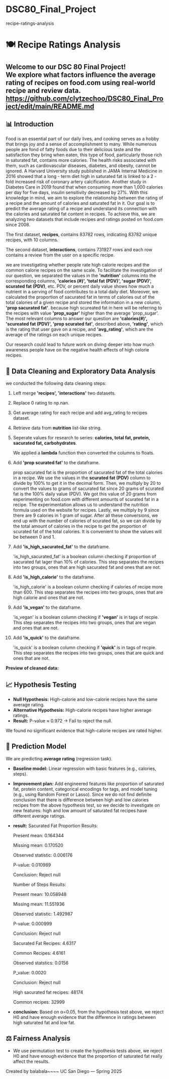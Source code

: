 # DSC80_Final_Project
recipe-ratings-analysis

# 🍽️ Recipe Ratings Analysis

Welcome to our DSC 80 Final Project!  
We explore what factors influence the average rating of recipes on food.com using real-world recipe and review data.
https://github.com/clytzechoo/DSC80_Final_Project/edit/main/README.md
---

## 📊 Introduction

Food is an essential part of our daily lives, and cooking serves as a hobby that brings joy and a sense of accomplishment to many. While numerous people are fond of fatty foods due to their delicious taste and the satisfaction they bring when eaten, this type of food, particularly those rich in saturated fat, contains more calories. The health risks associated with them, such as cardiovascular diseases, diabetes, and obesity, cannot be ignored. A Harvard University study published in JAMA Internal Medicine in 2016 showed that a long - term diet high in saturated fat is linked to a 2 - fold increased risk of coronary artery calcification. Another study in Diabetes Care in 2019 found that when consuming more than 1,000 calories per day for five days, insulin sensitivity decreased by 27%.
With this knowledge in mind, we aim to explore the relationship between the rating of a recipe and the amount of calories and saturated fat in it. Our goal is to predict the average rating of a recipe and understand its connection with the calories and saturated fat content in recipes. To achieve this, we are analyzing two datasets that include recipes and ratings posted on food.com since 2008.

The first dataset, **recipes**, contains 83782 rows, indicating 83782 unique recipes, with 10 columns. 

The second dataset, **interactions**, contains 731927 rows and each row contains a review from the user on a specific recipe.

we are investigating whether people rate high calorie recipes and the common calorie recipes on the same scale. To facilitate the investigation of our question, we separated the values in the **'nutrition'** columns into the corresponding columns, **'calories (#)', 'total fat (PDV)', 'sugar (PDV)', scurated fat (PDV)**, etc. PDV, or percent daily value shows how much a nutrient in a serving of food contributes to a total daily diet. Moreover, we calculated the proportion of sacurated fat in terms of calories out of the total calories of a given recipe and stored the information in a new column, **'prop sacurated fat'**. because high scureated fat in here will be referring to the recipes with value **'prop_sugar'** higher than the average 'prop_sugar'. The most relevant columns to answer our question are **'calories(#)', 'scureated fat (PDV)', 'prop scurated fat'**, described above, **'rating'**, which is the rating that user gave on a recipe, and **'avg_rating'**, which are the average of the ratings on each unique recipes.

Our research could lead to future work on diving deeper into how much awareness people have on the negative health effects of high colorie recipes.

## 🧼 Data Cleaning and Exploratory Data Analysis

we conducted the following data cleaning steps:

  1. Left merge **'recipes', 'interactions'** two datasets.
  2. Replace 0 rating to np.nan.
  3. Get average rating for each recipe and add avg_rating to recipes dataset.
  4. Retrieve data from **nutrition** list-like string.
  5. Seperate values for research to series: **calories, total fat, protein, sacurated fat, carbohydrates**.
     
      We applied a **lambda** function then converted the columns to floats.
  6. Add **'prop scurated fat'** to the dataframe.
     
      prop sacurated fat is the proportion of sacurated fat of the total calories in a recipe. We use the values in the **scurated fat (PDV)** column to divide by 100% to get it in the decimal form. Then, we multiply by 20 to convert the values to grams of sacurated fat since 20 grams of scurated fat is the 100% daily value (PDV). We got this value of 20 grams from experimenting on food.com with different amounts of scurated fat in a recipe. The experimentation allows us to understand the nutrition formula used on the website for recipes. Lastly, we multiply by 9 since there are 9 calories in 1 gram of sugar. After all these conversions, we end up with the number of calories of scurated fat, so we can divide by the total amount of calories in the recipe to get the proportion of scurated fat of the total calories. It is convenient to show the values will be between 0 and 1.
  7. Add **'is_high_sacurated_fat'** to the dataframe.

      'is_high_sacurated_fat' is a boolean column checking if proportion of sacurated fat lager than 10% of calories. This step separates the recipes into two groups, ones that are high sacurated fat and ones that are not.
  8. Add **'is_high_calorie'** to the dataframe.

      'is_high_calorie' is a boolean column checking if calories of recipe more than 600. This step separates the recipes into two groups, ones that are high calorie and ones that are not.
  9. Add **'is_vegan'** to the dataframe.

      'is_vegan' is a boolean column checking if **'vegan'** is in tags of recpie. This step separates the recipes into two groups, ones that are vegan and ones that are not.
  10. Add **'is_quick'** to the dataframe.

      'is_quick' is a boolean column checking if **'quick'** is in tags of recpie. This step separates the recipes into two groups, ones that are quick and ones that are not.

**Preview of cleaned data:**


## 📈 Hypothesis Testing

- **Null Hypothesis:** High-calorie and low-calorie recipes have the same average rating.
- **Alternative Hypothesis:** High-calorie recipes have higher average ratings.
- **Result:** P-value ≈ 0.972 → Fail to reject the null.

We found no significant evidence that high-calorie recipes are rated higher.

## 🤖 Prediction Model

We are predicting **average rating** (regression task).

- **Baseline model:** Linear regression with basic features (e.g., calories, steps).
- **Improvement plan:** Add engineered features like proportion of saturated fat, protein content, categorical encodings for tags, and model tuning (e.g., using Random Forest or Lasso). Since we do not find definite conclusion that there is difference between high and low calories recipes from the above hypothesis test, so we decide to investigate on new features: high and low amount of saturated fat recipes have different average ratings.
- **result:**
Sacurated Fat Proportion Results:

  Present mean: 0.164344

  Missing mean: 0.170520

  Observed statistic: 0.006176

  P-value: 0.010989

  Conclusion: Reject null

  Number of Steps Results:

  Present mean: 10.058948

  Missing mean: 11.551936

  Observed statistic: 1.492987

  P-value: 0.000999

  Conclusion: Reject null

  Sacurated Fat Recipes: 4.6317

  Common Recipes: 4.6161

  Observed statstics: 0.0156

  P_value: 0.0020

  Conclusion: Reject null

  High sacurated fat recipes: 48174

  Common recipes: 32999


- **conclusion:** Based on α=0.05, from the hypothesis test above, we reject H0 and have enough evidence that the difference in ratings between high saturated fat and low fat.
## ⚖️ Fairness Analysis

- We use permutation test to create the hypothesis tests above, we reject H0 and have enough evidence that the proportion of saturated fat really affect the results.

Created by balabala~~~~
UC San Diego — Spring 2025
